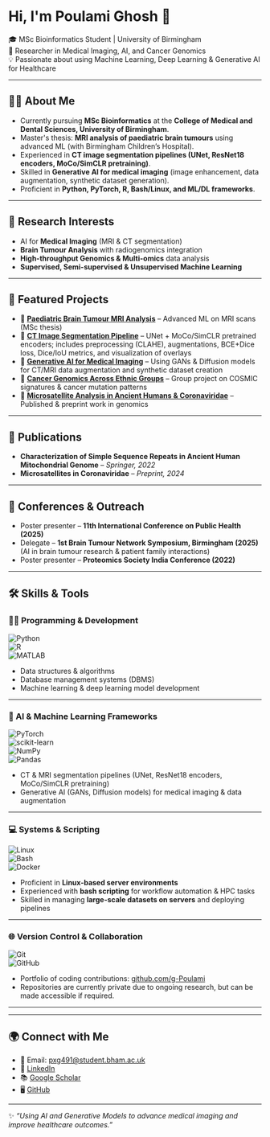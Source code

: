 # Hi, I'm Poulami Ghosh 👋  

🎓 MSc Bioinformatics Student | University of Birmingham  
🔬 Researcher in Medical Imaging, AI, and Cancer Genomics  
💡 Passionate about using Machine Learning, Deep Learning & Generative AI for Healthcare  

---

## 🧑‍💻 About Me  
- Currently pursuing **MSc Bioinformatics** at the **College of Medical and Dental Sciences, University of Birmingham**.  
- Master's thesis: **MRI analysis of paediatric brain tumours** using advanced ML (with Birmingham Children’s Hospital).  
- Experienced in **CT image segmentation pipelines (UNet, ResNet18 encoders, MoCo/SimCLR pretraining)**.  
- Skilled in **Generative AI for medical imaging** (image enhancement, data augmentation, synthetic dataset generation).  
- Proficient in **Python, PyTorch, R, Bash/Linux, and ML/DL frameworks**.  

---

## 🚀 Research Interests  
- AI for **Medical Imaging** (MRI & CT segmentation)  
- **Brain Tumour Analysis** with radiogenomics integration 
- **High-throughput Genomics & Multi-omics** data analysis  
- **Supervised, Semi-supervised & Unsupervised Machine Learning**  

---

## 📂 Featured Projects  
- 🧠 **[Paediatric Brain Tumour MRI Analysis](#)** – Advanced ML on MRI scans (MSc thesis)  
- 🦴 **[CT Image Segmentation Pipeline](#)** – UNet + MoCo/SimCLR pretrained encoders; includes preprocessing (CLAHE), augmentations, BCE+Dice loss, Dice/IoU metrics, and visualization of overlays  
- 🤖 **[Generative AI for Medical Imaging](#)** – Using GANs & Diffusion models for CT/MRI data augmentation and synthetic dataset creation  
- 🧬 **[Cancer Genomics Across Ethnic Groups](#)** – Group project on COSMIC signatures & cancer mutation patterns  
- 🦠 **[Microsatellite Analysis in Ancient Humans & Coronaviridae](#)** – Published & preprint work in genomics  

---

## 📄 Publications  
- **Characterization of Simple Sequence Repeats in Ancient Human Mitochondrial Genome** – *Springer, 2022*  
- **Microsatellites in Coronaviridae** – *Preprint, 2024*  

---

## 🎤 Conferences & Outreach  
- Poster presenter – **11th International Conference on Public Health (2025)**  
- Delegate – **1st Brain Tumour Network Symposium, Birmingham (2025)** (AI in brain tumour research & patient family interactions)  
- Poster presenter – **Proteomics Society India Conference (2022)**  

---

## 🛠️ Skills & Tools  

### 👩‍💻 Programming & Development  
![Python](https://img.shields.io/badge/Python-3776AB?style=flat&logo=python&logoColor=white)  
![R](https://img.shields.io/badge/R-276DC3?style=flat&logo=r&logoColor=white)  
![MATLAB](https://img.shields.io/badge/MATLAB-FF8200?style=flat&logo=mathworks&logoColor=white)  

- Data structures & algorithms  
- Database management systems (DBMS)  
- Machine learning & deep learning model development  

---

### 🔬 AI & Machine Learning Frameworks  
![PyTorch](https://img.shields.io/badge/PyTorch-EE4C2C?style=flat&logo=pytorch&logoColor=white)  
![scikit-learn](https://img.shields.io/badge/scikit--learn-F7931E?style=flat&logo=scikit-learn&logoColor=white)  
![NumPy](https://img.shields.io/badge/NumPy-013243?style=flat&logo=numpy&logoColor=white)  
![Pandas](https://img.shields.io/badge/Pandas-150458?style=flat&logo=pandas&logoColor=white)  

- CT & MRI segmentation pipelines (UNet, ResNet18 encoders, MoCo/SimCLR pretraining)  
- Generative AI (GANs, Diffusion models) for medical imaging & data augmentation  

---

### 💻 Systems & Scripting  
![Linux](https://img.shields.io/badge/Linux-FCC624?style=flat&logo=linux&logoColor=black)  
![Bash](https://img.shields.io/badge/Bash-4EAA25?style=flat&logo=gnu-bash&logoColor=white)  
![Docker](https://img.shields.io/badge/Docker-2496ED?style=flat&logo=docker&logoColor=white)  

- Proficient in **Linux-based server environments**  
- Experienced with **bash scripting** for workflow automation & HPC tasks  
- Skilled in managing **large-scale datasets on servers** and deploying pipelines  

---

### 🌐 Version Control & Collaboration  
![Git](https://img.shields.io/badge/Git-F05032?style=flat&logo=git&logoColor=white)  
![GitHub](https://img.shields.io/badge/GitHub-181717?style=flat&logo=github&logoColor=white)  

- Portfolio of coding contributions: [github.com/g-Poulami](https://github.com/g-Poulami)  
- Repositories are currently private due to ongoing research, but can be made accessible if required.  

---

---

## 🌍 Connect with Me  
- 📧 Email: [pxg491@student.bham.ac.uk](mailto:pxg491@student.bham.ac.uk)  
- 🔗 [LinkedIn](https://www.linkedin.com/in/poulami-ghosh-879439304)  
- 📚 [Google Scholar](https://scholar.google.com/citations?hl=en&user=8PGRbS0AAAAJ)  
- 🖥️ [GitHub](https://github.com/g-Poulami)  

---
✨ *“Using AI and Generative Models to advance medical imaging and improve healthcare outcomes.”*  
